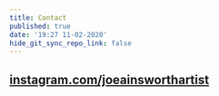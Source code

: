 ```yaml
---
title: Contact
published: true
date: '19:27 11-02-2020'
hide_git_sync_repo_link: false
---
```


## [instagram.com/joeainsworthartist](https://instagram.com/joeainsworthartist)